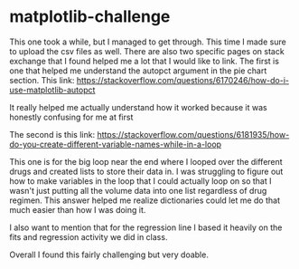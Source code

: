 # matplotlib-challenge

This one took a while, but I managed to get through. This time I made sure to upload the csv files as well. There are also two specific pages on stack exchange that I found helped me a lot that I would like to link. The first is one that helped me understand the autopct argument in the pie chart section. This link: https://stackoverflow.com/questions/6170246/how-do-i-use-matplotlib-autopct

It really helped me actually understand how it worked because it was honestly confusing for me at first

The second is this link: https://stackoverflow.com/questions/6181935/how-do-you-create-different-variable-names-while-in-a-loop

This one is for the big loop near the end where I looped over the different drugs and created lists to store their data in. I was struggling to figure out how to make variables in the loop that I could actually loop on so that I wasn't just putting all the volume data into one list regardless of drug regimen. This answer helped me realize dictionaries could let me do that much easier than how I was doing it.

I also want to mention that for the regression line I based it heavily on the fits and regression activity we did in class. 

Overall I found this fairly challenging but very doable.
